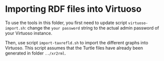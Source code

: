# Importing RDF files into Virtuoso

To use the tools in this folder, you first need to update script `virtuoso-import.sh`: change the `your password` string to the actual admin password of your Virtuoso instance.

Then, use script `import-taxrefld.sh` to import the different graphs into Virtuoso.
This script assumes that the Turtle files have already been generated in folder `../xr2rml`.
